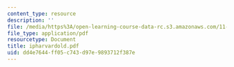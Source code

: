 ```yaml
---
content_type: resource
description: ''
file: /media/https%3A/open-learning-course-data-rc.s3.amazonaws.com/11-332j-urban-design-fall-2003/dd4e7644ff05c743d97e9893712f387e_ipharvardold.pdf
file_type: application/pdf
resourcetype: Document
title: ipharvardold.pdf
uid: dd4e7644-ff05-c743-d97e-9893712f387e
---
```

